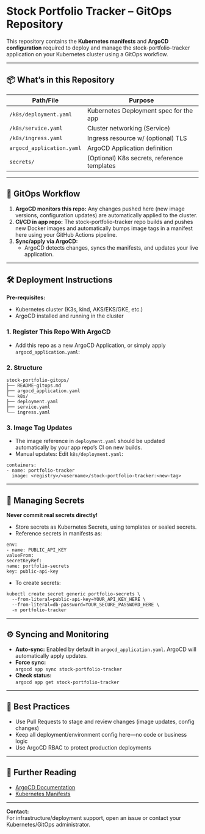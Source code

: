 # Stock Portfolio Tracker – GitOps Repository

This repository contains the **Kubernetes manifests** and **ArgoCD configuration** required to deploy and manage the stock-portfolio-tracker application on your Kubernetes cluster using a GitOps workflow.

---

## 📦 What’s in this Repository

| Path/File                  | Purpose                                      |
|----------------------------|----------------------------------------------|
| `/k8s/deployment.yaml`     | Kubernetes Deployment spec for the app       |
| `/k8s/service.yaml`        | Cluster networking (Service)                 |
| `/k8s/ingress.yaml`        | Ingress resource w/ (optional) TLS           |
| `argocd_application.yaml`  | ArgoCD Application definition                |
| `secrets/`                 | (Optional) K8s secrets, reference templates  |

---

## 🚀 GitOps Workflow

1. **ArgoCD monitors this repo:** Any changes pushed here (new image versions, configuration updates) are automatically applied to the cluster.
2. **CI/CD in app repo:** The stock-portfolio-tracker repo builds and pushes new Docker images and automatically bumps image tags in a manifest here using your GitHub Actions pipeline.
3. **Sync/apply via ArgoCD:**  
   - ArgoCD detects changes, syncs the manifests, and updates your live application.

---

## 🛠️ Deployment Instructions

**Pre-requisites:**
- Kubernetes cluster (K3s, kind, AKS/EKS/GKE, etc.)
- ArgoCD installed and running in the cluster

### 1. Register This Repo With ArgoCD

- Add this repo as a new ArgoCD Application, or simply apply `argocd_application.yaml`:

### 2. Structure
```
stock-portfolio-gitops/
├── README-gitops.md
├── argocd_application.yaml
└── k8s/
├── deployment.yaml
├── service.yaml
└── ingress.yaml
```

### 3. Image Tag Updates

- The image reference in `deployment.yaml` should be updated automatically by your app repo’s CI on new builds.
- Manual updates: Edit `k8s/deployment.yaml`:
```
containers:
- name: portfolio-tracker
  image: <registry>/<username>/stock-portfolio-tracker:<new-tag>
```

---

## 🔐 Managing Secrets

**Never commit real secrets directly!**
- Store secrets as Kubernetes Secrets, using templates or sealed secrets.
- Reference secrets in manifests as:

```
env:
- name: PUBLIC_API_KEY
valueFrom:
secretKeyRef:
name: portfolio-secrets
key: public-api-key
```

- To create secrets:
```
kubectl create secret generic portfolio-secrets \
  --from-literal=public-api-key=YOUR_API_KEY_HERE \
  --from-literal=db-password=YOUR_SECURE_PASSWORD_HERE \
  -n portfolio-tracker
```


---

## ⚙️ Syncing and Monitoring

- **Auto-sync:** Enabled by default in `argocd_application.yaml`. ArgoCD will automatically apply updates.
- **Force sync:**  
`argocd app sync stock-portfolio-tracker`
- **Check status:**  
`argocd app get stock-portfolio-tracker`


---

## 📝 Best Practices

- Use Pull Requests to stage and review changes (image updates, config changes)
- Keep all deployment/environment config here—no code or business logic
- Use ArgoCD RBAC to protect production deployments

---

## 📒 Further Reading

- [ArgoCD Documentation](https://argo-cd.readthedocs.io/)
- [Kubernetes Manifests](https://kubernetes.io/docs/concepts/overview/working-with-objects/kubernetes-objects/)

---

**Contact:**  
For infrastructure/deployment support, open an issue or contact your Kubernetes/GitOps administrator.
